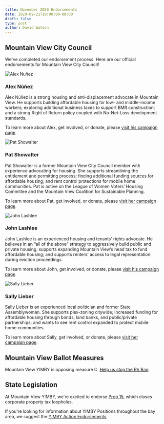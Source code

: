 ```yaml
---
title: November 2020 Endorsements
date: 2020-09-21T10:00:00-08:00
draft: false
type: post
author: David Watson
---
```


## Mountain View City Council

We've completed our endorsement process. Here are our official endorsements for Mountain View City Council!

![Alex Nuñez](/nunez.png)

### Alex Núñez

Alex Núñez is a strong housing and anti-displacement advocate in Mountain View. He supports building affordable housing for low- and middle-income workers; exploring additional business taxes to support BMR construction; and a strong Right of Return policy coupled with No-Net-Loss development standards.

To learn more about Alex, get involved, or donate, please [visit his campaign page](https://www.alexnunezforcouncil.com/).


![Pat Showalter](/showalter.png)

### Pat Showalter

Pat Showalter is a former Mountain View City Council member with experience advocating for housing. She supports streamlining the entitlement and permitting process; finding additional funding sources for affordable housing; and rent control protections for mobile home communities. Pat is active on the League of Women Voters’ Housing Committee and the Mountain View Coalition for Sustainable Planning.

To learn more about Pat, get involved, or donate, please [visit her campaign page](https://patshowalter.com/).

![John Lashlee](/lashlee.png)

### John Lashlee

John Lashlee is an experienced housing and tenants’ rights advocate. He believes in an “all of the above” strategy to aggressively build public and private housing; supports expanding Mountain View’s head tax to fund affordable housing; and supports renters’ access to legal representation during eviction proceedings.

To learn more about John, get involved, or donate, please [visit his campaign page](https://www.votelashlee.com/).

![Sally Lieber](/lieber.png)

### Sally Lieber

Sally Lieber is an experienced local politician and former State Assemblywoman. She supports plex-zoning citywide; increased funding for affordable housing through bonds, land banks, and public/private partnerships; and wants to see rent control expanded to protect mobile home communities. 

To learn more about Sally, get involved, or donate, please [visit her campaign page](https://www.sallylieber.org/).


## Mountain View Ballot Measures

Mountain View YIMBY is opposing measure C. [Help us stop the RV Ban](http://stopthervban.com/).

## State Legislation

At Mountain View YIMBY, we're excited to endorse [Prop 15](http://yes15.org/), which closes corporate property tax loopholes.

If you're looking for information about YIMBY Positions throughout the bay area,
we suggest the [YIMBY Action Endorsements](https://yimbyaction.org/endorsements/)
